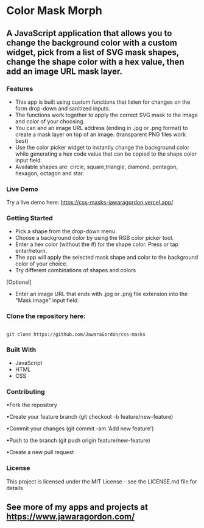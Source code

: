 # Color Mask Morph

## A JavaScript application that allows you to change the background color with a custom widget, pick from a list of SVG mask shapes, change the shape color with a hex value, then add an image URL mask layer.

### Features

- This app is built using custom functions that listen for changes on the form drop-down and sanitized inputs.
- The functions work together to apply the correct SVG mask to the image and color of your choosing.
- You can and an image URL address (ending in .jpg or .png format) to create a mask layer on top of an image. (transparent PNG files work best)
- Use the color picker widget to instantly change the background color while generating a hex code value that can be copied to the shape color input field.
- Available shapes are: circle, square,triangle, diamond, pentagon, hexagon, octagon and star.

### Live Demo

Try a live demo here: https://css-masks-jawaragordon.vercel.app/

### Getting Started

- Pick a shape from the drop-down menu.
- Choose a background color by using the RGB color picker tool.
- Enter a hex color (without the #) for the shape color. Press or tap enter/return.
- The app will apply the selected mask shape and color to the background color of your choice.
- Try different combinations of shapes and colors

[Optional]

- Enter an image URL that ends with .jpg or .png file extension into the "Mask Image" input field.

### Clone the repository here:

```text

git clone https://github.com/JawaraGordon/css-masks

```

### Built With

- JavaScript
- HTML
- CSS

### Contributing

•Fork the repository

•Create your feature branch (git checkout -b feature/new-feature)

•Commit your changes (git commit -am 'Add new feature')

•Push to the branch (git push origin feature/new-feature)

•Create a new pull request

### License

This project is licensed under the MIT License - see the LICENSE.md file for details

## See more of my apps and projects at https://www.jawaragordon.com/
